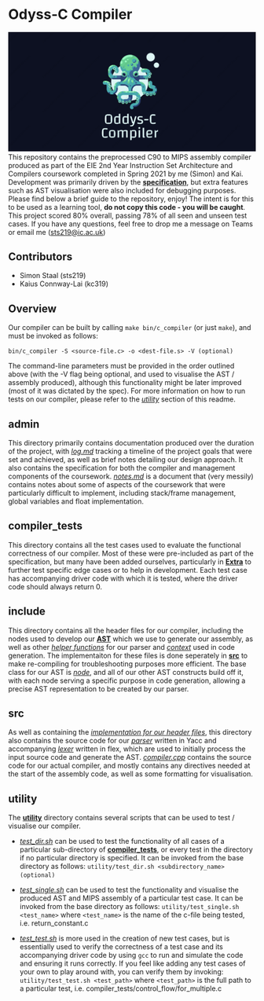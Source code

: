 Odyss-C Compiler
==================
![logo](admin/logo.png)
This repository contains the preprocessed C90 to MIPS assembly compiler produced as part of the EIE 2nd Year Instruction Set Architecture and Compilers coursework completed in Spring 2021 by me (Simon) and Kai. Development was primarily driven by the [**specification**](admin/c_compiler), but extra features such as AST visualisation were also included for debugging purposes. Please find below a brief guide to the repository, enjoy! The intent is for this to be used as a learning tool, **do not copy this code - you will be caught**. This project scored 80% overall, passing 78% of all seen and unseen test cases. If you have any questions, feel free to drop me a message on Teams or email me (sts219@ic.ac.uk)

Contributors
------------
- Simon Staal (sts219)
- Kaius Connway-Lai (kc319)


Overview
--------
Our compiler can be built by calling `make bin/c_compiler` (or just `make`), and must be invoked as follows:

    bin/c_compiler -S <source-file.c> -o <dest-file.s> -V (optional)

The command-line parameters must be provided in the order outlined above (with the -V flag being optional, and used to visualise the AST / assembly produced), although this functionality might be later improved (most of it was dictated by the spec). For more information on how to run tests on our compiler, please refer to the [*utility*](#utility) section of this readme.


admin
-----
This directory primarily contains documentation produced over the duration of the project, with [*log.md*](admin/log.md) tracking a timeline of the project goals that were set and achieved, as well as brief notes detailing our design approach. It also contains the specification for both the compiler and management components of the coursework. [*notes.md*](admin/notes.md) is a document that (very messily) contains notes about some of aspects of the coursework that were particularly difficult to implement, including stack/frame management, global variables and float implementation.


compiler_tests
--------------
This directory contains all the test cases used to evaluate the functional correctness of our compiler. Most of these were pre-included as part of the specification, but many have been added ourselves, particularly in [**Extra**](compiler_tests/Extra) to further test specific edge cases or to help in development. Each test case has accompanying driver code with which it is tested, where the driver code should always return 0.

include
-------
This directory contains all the header files for our compiler, including the nodes used to develop our [**AST**](include/ast) which we use to generate our assembly, as well as other [*helper functions*](include/parser_list.hpp) for our parser and [*context*](include/ast/context.hpp) used in code generation. The implementaiton for these files is done seperately in [**src**](src/include_impl/ast) to make re-compiling for troubleshooting purposes more efficient. The base class for our AST is [*node*](include/ast/ast_node.hpp), and all of our other AST constructs build off it, with each node serving a specific purpose in code generation, allowing a precise AST representation to be created by our parser.

src
---
As well as containing the [*implementation for our header files*](src/include_impl/ast), this directory also contains the source code for our [*parser*](src/parser.y) written in Yacc and accompanying [*lexer*](src/lexer.flex) written in flex, which are used to initially process the input source code and generate the AST. [*compiler.cpp*](src/compiler.cpp) contains the source code for our actual compiler, and mostly contains any directives needed at the start of the assembly code, as well as some formatting for visualisation.

<a name="utility"></a>utility
-----------------------------
The [**utility**](utility) directory contains several scripts that can be used to test / visualise our compiler.
- [*test_dir.sh*](utility/test_dir.sh) can be used to test the functionality of all cases of a particular sub-directory of [**compiler_tests**](compiler_tests), or every test in the directory if no particular directory is specified. It can be invoked from the base directory as follows:
`utility/test_dir.sh <subdirectory_name> (optional)`

- [*test_single.sh*](utility/test_single.sh) can be used to test the functionality and visualise the produced AST and MIPS assembly of a particular test case. It can be invoked from the base directory as follows:
`utility/test_single.sh <test_name>`
where `<test_name>` is the name of the c-file being tested, i.e. return_constant.c

- [*test_test.sh*](utility/test_test.sh) is more used in the creation of new test cases, but is essentially used to verify the correctness of a test case and its accompanying driver code by using `gcc` to run and simulate the code and ensuring it runs correctly. If you feel like adding any test cases of your own to play around with, you can verify them by invoking:
`utility/test_test.sh <test_path>`
where `<test_path>` is the full path to a particular test, i.e. compiler_tests/control_flow/for_multiple.c
